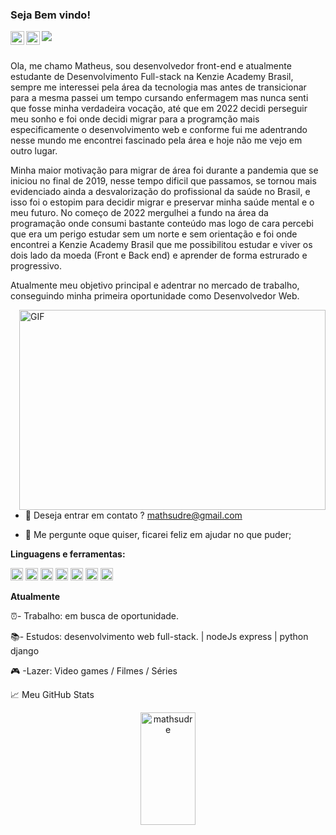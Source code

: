 ### Seja Bem vindo!
<a href="https://www.instagram.com/mathsudre/">
  <img align="left" alt="Abhishek's Instagram" width="22px" src="https://raw.githubusercontent.com/hussainweb/hussainweb/main/icons/instagram.png" />
</a>

<a href="https://www.linkedin.com/in/matheus-sudre/">
  <img align="left" alt="Abhishek's LinkedIN" width="22px" src="https://raw.githubusercontent.com/peterthehan/peterthehan/master/assets/linkedin.svg" />
</a>

![](https://visitor-badge.glitch.me/badge?page_id=mathsudre.mathsudre)

<br />
Ola, me chamo Matheus, sou desenvolvedor front-end e atualmente estudante de Desenvolvimento Full-stack na Kenzie Academy Brasil, sempre me interessei pela área da tecnologia mas antes de transicionar para a mesma passei um tempo cursando enfermagem mas nunca senti que fosse minha verdadeira vocação, até que em 2022 decidi perseguir meu sonho e foi onde decidi migrar para a programção mais especificamente o desenvolvimento web e conforme fui me adentrando nesse mundo me encontrei fascinado pela área e hoje não me vejo em outro lugar.

Minha maior motivação para migrar de área foi durante a pandemia que se iniciou no final de 2019, nesse tempo dificil que passamos, se tornou mais evidenciado ainda a desvalorização do profissional da saúde no Brasil, e isso foi o estopim para decidir migrar e preservar minha saúde mental e o meu futuro. 
No começo de 2022 mergulhei a fundo na área da programação onde consumi bastante conteúdo mas logo de cara percebi que era um perigo estudar sem um norte e sem orientação e foi onde encontrei a Kenzie Academy Brasil que me possibilitou estudar e viver os dois lado da moeda (Front e Back end) e aprender de forma estrurado e progressivo.

Atualmente meu objetivo principal e adentrar no mercado de trabalho, conseguindo minha primeira oportunidade como Desenvolvedor Web.

  <img align="right" alt="GIF" src="https://media4.giphy.com/media/f3iwJFOVOwuy7K6FFw/giphy.gif?cid=ecf05e47a7v5pssmfeqju0v1tohncpxk0rr1kn51m3fotc82&rid=giphy.gif&ct=g" width="490" height="320" />
  
  - 💼 Deseja entrar em contato ? mathsudre@gmail.com
  
  - 💬 Me pergunte oque quiser, ficarei feliz em ajudar no que puder;
  

**Linguagens e ferramentas:**  


<code><img height="20" src="https://img.icons8.com/fluency/48/000000/typescript.png"></code>
<code><img height="20" src="https://img.icons8.com/plasticine/100/000000/react.png"></code>
<code><img height="20" src="https://img.icons8.com/color/48/000000/javascript--v1.png"></code>
<code><img height="20" src="https://img.icons8.com/fluency/48/000000/node-js.png"></code>
<code><img height="20" src="https://img.icons8.com/color/48/000000/postgreesql.png"></code>
<code><img height="20" src="https://img.icons8.com/color/48/000000/css3.png"></code>
<code><img height="20" src="https://img.icons8.com/color/48/000000/html-5--v1.png"></code>


 **Atualmente**
 
 ⏰- Trabalho: em busca de oportunidade.

 📚- Estudos:  desenvolvimento web full-stack. | nodeJs express | python django 

 🎮 -Lazer:    Video games / Filmes / Séries
 
 





📈 Meu GitHub Stats

<div align="center">
<img width="42%"height="180em" src="https://github-readme-stats.vercel.app/api?username=mathsudre&show_icons=true&theme=cobalt&include_all_commits=true&count_private=true" alt="mathsudre" />

</div>



